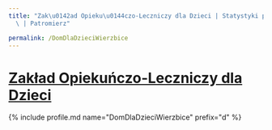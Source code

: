 ```yaml
---
title: "Zak\u0142ad Opieku\u0144czo-Leczniczy dla Dzieci | Statystyki patronite.pl\
  \ | Patromierz"

permalink: /DomDlaDzieciWierzbice
---
```


# [Zakład Opiekuńczo-Leczniczy dla Dzieci](https://patronite.pl/DomDlaDzieciWierzbice)

{% include profile.md name="DomDlaDzieciWierzbice" prefix="d" %}
